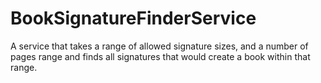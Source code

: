 # BookSignatureFinderService
A service that takes a range of allowed signature sizes, and a number of pages range and finds all signatures that would create a book within that range.
